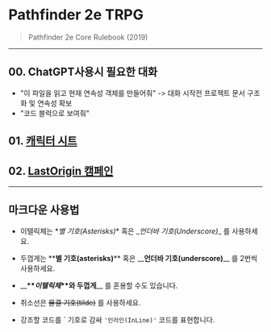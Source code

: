 # Pathfinder 2e TRPG
> Pathfinder 2e Core Rulebook (2019)

--- 
## 00. ChatGPT사용시 필요한 대화
- "이 파일을 읽고 현재 연속성 객체를 만들어줘" -> 대화 시작전 프로젝트 문서 구조화 및 연속성 확보
- "코드 블럭으로 보여줘"

## 01. [캐릭터 시트](https://github.com/darkbard81/Pathfinder-2e/tree/main/CharacterSheet)

## 02. [LastOrigin 캠페인](https://github.com/darkbard81/Pathfinder-2e/tree/main/LastOrigin)

---

## 마크다운 사용법

- 이텔릭체는 \**별 기호(Asterisks)*\* 혹은 \__언더바 기호(Underscore)_\_ 를 사용하세요.
- 두껍게는 \*\***별 기호(asterisks)**\*\* 혹은 \_\___언더바 기호(underscore)__\_\_ 를 2번씩 사용하세요.
- \_\___\*\**이텔릭체*\*\*와 두껍게__\_\_ 를 혼용할 수도 있습니다.

- 취소선은 ~~물결 기호(tilde)~~ 를 사용하세요.

- 강조할 코드를 \` 기호로 감싸 `'인라인(InLine)'` 코드를 표현합니다.
